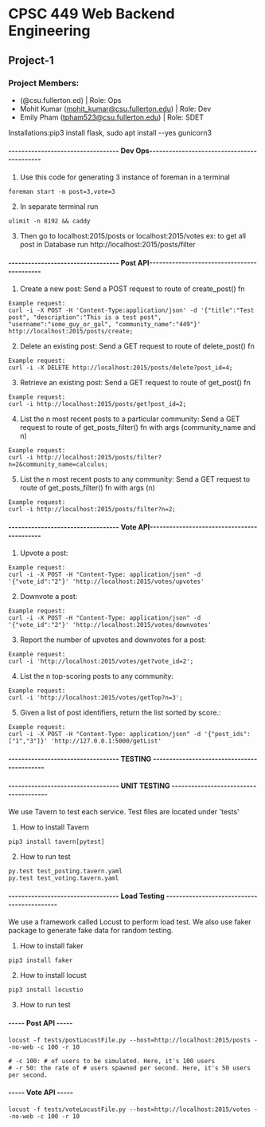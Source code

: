 
# CPSC 449 Web Backend Engineering
## Project-1
### Project Members:
*  (@csu.fullerton.ed) | Role: Ops
* Mohit Kumar (mohit_kumar@csu.fullerton.edu) | Role: Dev
* Emily Pham (tpham523@csu.fullerton.edu) | Role: SDET

Installations:pip3 install flask, sudo apt install --yes gunicorn3


#### ---------------------------------- Dev Ops-------------------------------------------
1) Use this code for generating 3 instance of foreman in a terminal
```
foreman start -m post=3,vote=3
```

2) In separate terminal run
```
ulimit -n 8192 && caddy
```

3) Then go to localhost:2015/posts or localhost:2015/votes
ex: to get all post in Database run
http://localhost:2015/posts/filter

#### ---------------------------------- Post API-------------------------------------------
1. Create a new post: Send a POST request to route of create_post() fn
> 
```
Example request:
curl -i -X POST -H 'Content-Type:application/json' -d '{"title":"Test post", "description":"This is a test post", "username":"some_guy_or_gal", "community_name":"449"}' http://localhost:2015/posts/create;
```

2. Delete an existing post: Send a GET request to route of delete_post() fn
```
Example request:
curl -i -X DELETE http://localhost:2015/posts/delete?post_id=4;
```

3. Retrieve an existing post: Send a GET request to route of get_post() fn
```
Example request:
curl -i http://localhost:2015/posts/get?post_id=2;
```

4. List the n most recent posts to a particular community: Send a GET request to route of get_posts_filter() fn with args (community_name and n)
```
Example request:
curl -i http://localhost:2015/posts/filter?n=2&community_name=calculus;
```

5. List the n most recent posts to any community: Send a GET request to route of get_posts_filter() fn with args (n)
```
Example request:
curl -i http://localhost:2015/posts/filter?n=2;
```

#### ---------------------------------- Vote API-------------------------------------------



1) Upvote a post:
```
Example request:
curl -i -X POST -H "Content-Type: application/json" -d '{"vote_id":"2"}' 'http://localhost:2015/votes/upvotes'
```

2) Downvote a post:
```
Example request:
curl -i -X POST -H "Content-Type: application/json" -d '{"vote_id":"2"}' 'http://localhost:2015/votes/downvotes'
```

3) Report the number of upvotes and downvotes for a post:
```
Example request:
curl -i 'http://localhost:2015/votes/get?vote_id=2';
```

4) List the n top-scoring posts to any community:
```
Example request:
curl -i 'http://localhost:2015/votes/getTop?n=3';
```

5) Given a list of post identifiers, return the list sorted by score.:
```
Example request:
curl -i -X POST -H "Content-Type: application/json" -d '{"post_ids":["1","3"]}' 'http://127.0.0.1:5000/getList'
```

#### ---------------------------------- TESTING -------------------------------------------

#### ---------------------------------- UNIT TESTING --------------------------------------
We use Tavern to test each service. Test files are located under 'tests'

1) How to install Tavern
```
pip3 install tavern[pytest]
```

2) How to run test

```
py.test test_posting.tavern.yaml
py.test test_voting.tavern.yaml
```
 
#### ---------------------------------- Load Testing -------------------------------------------

We use a framework called Locust to perform load test.
We also use faker package to generate fake data for random testing.

1) How to install faker
```
pip3 install faker
```

2) How to install locust
```
pip3 install locustio
```

3) How to run test
####  ----- Post API -----
```
locust -f tests/postLocustFile.py --host=http://localhost:2015/posts --no-web -c 100 -r 10

# -c 100: # of users to be simulated. Here, it's 100 users
# -r 50: the rate of # users spawned per second. Here, it's 50 users per second.
```

#### ----- Vote API -----

```
locust -f tests/voteLocustFile.py --host=http://localhost:2015/votes --no-web -c 100 -r 10
```
